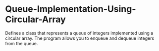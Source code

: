 # Queue-Implementation-Using-Circular-Array
Defines a class
that represents a queue of integers implemented using a
circular array. The program allows you to enqueue and
dequeue integers from the queue.
